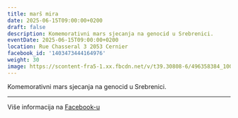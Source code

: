 ```yaml
---
title: marš mira
date: 2025-06-15T09:00:00+0200
draft: false
description: Komemorativni mars sjecanja na genocid u Srebrenici.
eventDate: 2025-06-15T09:00:00+0200
location: Rue Chasseral 3 2053 Cernier
facebook_id: '1403473444164976'
weight: 30
image: https://scontent-fra5-1.xx.fbcdn.net/v/t39.30808-6/496358384_1007574214836511_4806363768185633011_n.jpg?_nc_cat=102&ccb=1-7&_nc_sid=9e60e4&_nc_ohc=j7nwLa2vKJwQ7kNvwEZKDkJ&_nc_oc=AdmDbUMIyTvU5CTzf8R6OPd5y_YOJOZy9bLcUdgWr8K_Wn6M8YKAk8HCqvr8x8PgdLI&_nc_zt=23&_nc_ht=scontent-fra5-1.xx&edm=ABTKTjYEAAAA&_nc_gid=CqUBAr-W5xLgUbn2h4NB_w&oh=00_AfXYgJHAle872-ingFVllLBlj9BIVdihy43KphnxHAqh3w&oe=68BC1BAE
---
```


Komemorativni mars sjecanja na genocid u Srebrenici.

---

Više informacija na [Facebook-u](https://facebook.com/events/1403473444164976)